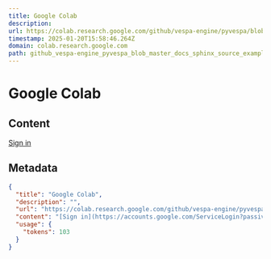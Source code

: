```yaml
---
title: Google Colab
description: 
url: https://colab.research.google.com/github/vespa-engine/pyvespa/blob/master/docs/sphinx/source/examples/turbocharge-rag-with-langchain-and-vespa-streaming-mode-cloud.ipynb#scrollTo=b9349fb4
timestamp: 2025-01-20T15:58:46.264Z
domain: colab.research.google.com
path: github_vespa-engine_pyvespa_blob_master_docs_sphinx_source_examples_turbocharge-rag-with-langchain-and-vespa-streaming-mode-cloud.ipynb
---
```


# Google Colab



## Content

[Sign in](https://accounts.google.com/ServiceLogin?passive=true&continue=https%3A%2F%2Fcolab.research.google.com%2Fgithub%2Fvespa-engine%2Fpyvespa%2Fblob%2Fmaster%2Fdocs%2Fsphinx%2Fsource%2Fexamples%2Fturbocharge-rag-with-langchain-and-vespa-streaming-mode-cloud.ipynb&ec=GAZAqQM)

## Metadata

```json
{
  "title": "Google Colab",
  "description": "",
  "url": "https://colab.research.google.com/github/vespa-engine/pyvespa/blob/master/docs/sphinx/source/examples/turbocharge-rag-with-langchain-and-vespa-streaming-mode-cloud.ipynb#scrollTo=b9349fb4",
  "content": "[Sign in](https://accounts.google.com/ServiceLogin?passive=true&continue=https%3A%2F%2Fcolab.research.google.com%2Fgithub%2Fvespa-engine%2Fpyvespa%2Fblob%2Fmaster%2Fdocs%2Fsphinx%2Fsource%2Fexamples%2Fturbocharge-rag-with-langchain-and-vespa-streaming-mode-cloud.ipynb&ec=GAZAqQM)",
  "usage": {
    "tokens": 103
  }
}
```
